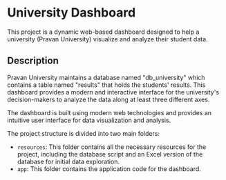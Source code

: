#  University Dashboard

This project is a dynamic web-based dashboard designed to help a university (Pravan University) visualize and analyze their student data.

## Description

Pravan University maintains a database named "db_university" which contains a table named "results" that holds the students' results. This dashboard provides a modern and interactive interface for the university's decision-makers to analyze the data along at least three different axes.

The dashboard is built using modern web technologies and provides an intuitive user interface for data visualization and analysis.

The project structure is divided into two main folders:
- `resources`: This folder contains all the necessary resources for the project, including the database script and an Excel version of the database for initial data exploration.
- `app`: This folder contains the application code for the dashboard.
